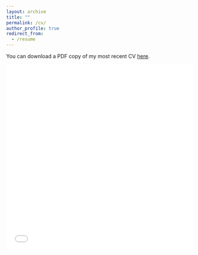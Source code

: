 ```yaml
---
layout: archive
title: ""
permalink: /cv/
author_profile: true
redirect_from:
  - /resume
---
```


You can download a PDF copy of my most recent CV [here](/files/CV_Tuncel_August2025.pdf).

<iframe src="/files/CV_Tuncel_August2025.pdf" width="100%" height="500" frameborder="no" border="0" marginwidth="0" marginheight="0"></iframe>


